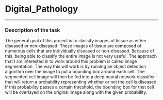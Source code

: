 # Digital_Pathology
------
### Description of the task

The general goal of this project is to classify images of tissue as either diseased or non-diseased. These images of tissue are composed of numerous cells that are individually diseased or non-diseased. Because of this, being able to classify the entire image is not very useful. 
The approach that I am interested in to work around this problem is called image segmentation. The way this will work is by running an object detection algorithm over the image to put a bounding box around each cell. The segmented cell image will then be fed into a deep neural network classifier that will return a probability representing whether or not the cell is diseased. If this probability passes a certain threshold, the bounding box for that cell will be overlayed on the original image along with the given probability.
